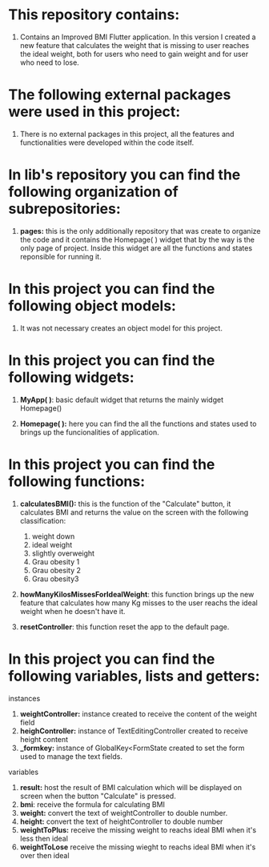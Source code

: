 # This repository contains: 



1. Contains an Improved BMI Flutter application. In this version I created a new feature that calculates the weight that is missing to user reaches the ideal weight, both for users who need to gain weight and for user who need to lose. 



# The following external packages were used in this project:



1. There is no external packages in this project, all the features and functionalities were developed within the code itself.

   


# In lib's repository you can find the following organization of subrepositories:



1. **pages:** this is the only additionally repository that was create to organize the code and it contains the Homepage( ) widget that by the way is the only page of project. Inside this widget are all the functions and states reponsible for running it. 

   


# In this project you can find the following object models:



1. It was not necessary creates an object model for this project. 



# In this project you can find the following widgets:



1. **MyApp( )**: basic default widget that returns the mainly widget Homepage()

2. **Homepage( ):** here you can find the all the functions and states used to brings up the funcionalities of application. 

   

   


# In this project you can find the following functions:

 


1. **calculatesBMI():** this is the function of the "Calculate" button, it calculates BMI and returns the value on the screen with the following classification:


   1. weight down
   2. ideal weight
   3. slightly overweight
   4. Grau obesity 1
   5. Grau obesity 2
   6. Grau obesity3

2. **howManyKilosMissesForIdealWeight**: this function brings up the new feature that calculates how many Kg misses to the user reachs the ideal weight when he doesn't have it. 

3. **resetController**: this function reset the app to the default page. 

    

# In this project you can find the following variables, lists and getters:



instances

1. **weightController:** instance created to receive the content of the weight field 
2. **heighController:** instance of TextEditingController created to receive height content
3. **_formkey:** instance of GlobalKey<FormState created to set the form used to manage the text fields.



variables



1. **result:** host the result of BMI calculation which will be displayed on screen when the button "Calculate" is pressed. 
2.  **bmi**: receive the formula for calculating BMI
3. **weight:** convert the text of weightController to double number.
4. **height:** convert the text of heightController to double number
5. **weightToPlus:** receive the missing weight to reachs ideal BMI when it's less then ideal
6. **weightToLose**  receive the missing wieght to reachs ideal BMI when it's over then ideal
